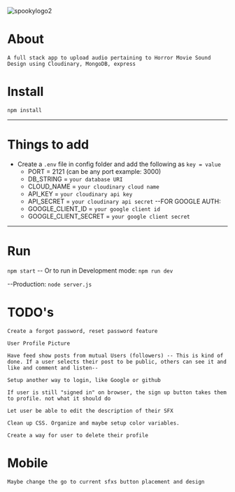 ![spookylogo2](https://user-images.githubusercontent.com/72758221/236322035-d9defb3f-5ac9-44e2-bb29-720a07f2fcbc.JPG)


# About

`A full stack app to upload audio pertaining to Horror Movie Sound Design using Cloudinary, MongoDB, express`

# Install

`npm install`

---

# Things to add

- Create a `.env` file in config folder and add the following as `key = value`
  - PORT = 2121 (can be any port example: 3000)
  - DB_STRING = `your database URI`
  - CLOUD_NAME = `your cloudinary cloud name`
  - API_KEY = `your cloudinary api key`
  - API_SECRET = `your cloudinary api secret`
--FOR GOOGLE AUTH:
  - GOOGLE_CLIENT_ID = `your google client id`
  - GOOGLE_CLIENT_SECRET = `your google client secret`
  

---

# Run

`npm start`
-- Or to run in Development mode: `npm run dev`

--Production: `node server.js`

# TODO's

`Create a forgot password, reset password feature`

`User Profile Picture`

`Have feed show posts from mutual Users (followers) -- This is kind of done. If a user selects their post to be public, others can see it and like and comment and listen--`

`Setup another way to login, like Google or github`

`If user is still "signed in" on browser, the sign up button takes them to profile. not what it should do`

`Let user be able to edit the description of their SFX`

`Clean up CSS. Organize and maybe setup color variables.`

`Create a way for user to delete their profile`


# Mobile 
`Maybe change the go to current sfxs button placement and design`


